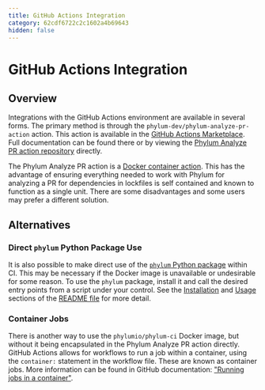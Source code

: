 ```yaml
---
title: GitHub Actions Integration
category: 62cdf6722c2c1602a4b69643
hidden: false
---
```

# GitHub Actions Integration

## Overview

Integrations with the GitHub Actions environment are available in several forms.
The primary method is through the `phylum-dev/phylum-analyze-pr-action` action.
This action is available in the [GitHub Actions Marketplace][marketplace].
Full documentation can be found there or by viewing the [Phylum Analyze PR action repository][repo] directly.

The Phylum Analyze PR action is a [Docker container action][container_action].
This has the advantage of ensuring everything needed to work with Phylum for analyzing a PR
for dependencies in lockfiles is self contained and known to function as a single unit.
There are some disadvantages and some users may prefer a different solution.

[marketplace]: https://github.com/marketplace/actions/phylum-analyze-pr
[repo]: https://github.com/phylum-dev/phylum-analyze-pr-action
[container_action]: https://docs.github.com/en/actions/creating-actions/creating-a-docker-container-action

## Alternatives

### Direct `phylum` Python Package Use

It is also possible to make direct use of the [`phylum` Python package][pypi] within CI.
This may be necessary if the Docker image is unavailable or undesirable for some reason.
To use the `phylum` package, install it and call the desired entry points from a script under your control.
See the [Installation][installation] and [Usage][usage] sections of the [README file][readme] for more detail.

[pypi]: https://pypi.org/project/phylum/
[readme]: https://github.com/phylum-dev/phylum-ci/blob/main/README.md
[installation]: https://github.com/phylum-dev/phylum-ci/blob/main/README.md#installation
[usage]: https://github.com/phylum-dev/phylum-ci/blob/main/README.md#usage

### Container Jobs

There is another way to use the `phylumio/phylum-ci` Docker image,
but without it being encapsulated in the Phylum Analyze PR action directly.
GitHub Actions allows for workflows to run a job within a container,
using the `container:` statement in the workflow file.
These are known as container jobs.
More information can be found in GitHub documentation: ["Running jobs in a container"][container_job].

[container_job]: https://docs.github.com/actions/using-jobs/running-jobs-in-a-container
